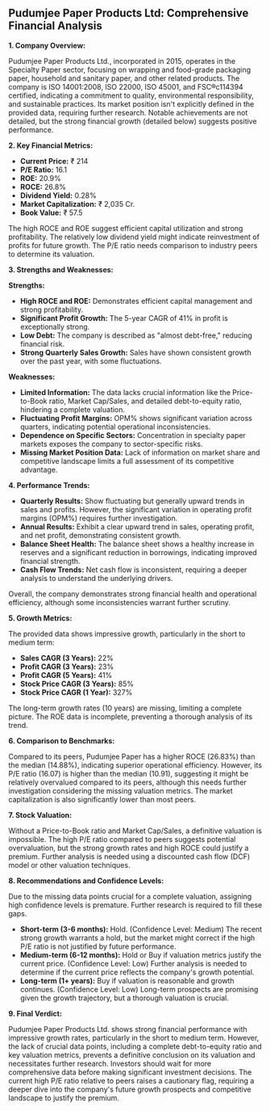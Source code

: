 ## Pudumjee Paper Products Ltd: Comprehensive Financial Analysis

**1. Company Overview:**

Pudumjee Paper Products Ltd., incorporated in 2015, operates in the Specialty Paper sector, focusing on wrapping and food-grade packaging paper, household and sanitary paper, and other related products.  The company is ISO 14001:2008, ISO 22000, ISO 45001, and FSC®c114394 certified, indicating a commitment to quality, environmental responsibility, and sustainable practices.  Its market position isn't explicitly defined in the provided data, requiring further research.  Notable achievements are not detailed, but the strong financial growth (detailed below) suggests positive performance.

**2. Key Financial Metrics:**

* **Current Price:** ₹ 214
* **P/E Ratio:** 16.1
* **ROE:** 20.9%
* **ROCE:** 26.8%
* **Dividend Yield:** 0.28%
* **Market Capitalization:** ₹ 2,035 Cr.
* **Book Value:** ₹ 57.5

The high ROCE and ROE suggest efficient capital utilization and strong profitability.  The relatively low dividend yield might indicate reinvestment of profits for future growth.  The P/E ratio needs comparison to industry peers to determine its valuation.

**3. Strengths and Weaknesses:**

**Strengths:**

* **High ROCE and ROE:** Demonstrates efficient capital management and strong profitability.
* **Significant Profit Growth:**  The 5-year CAGR of 41% in profit is exceptionally strong.
* **Low Debt:** The company is described as "almost debt-free," reducing financial risk.
* **Strong Quarterly Sales Growth:**  Sales have shown consistent growth over the past year, with some fluctuations.

**Weaknesses:**

* **Limited Information:** The data lacks crucial information like the Price-to-Book ratio, Market Cap/Sales, and detailed debt-to-equity ratio, hindering a complete valuation.
* **Fluctuating Profit Margins:** OPM% shows significant variation across quarters, indicating potential operational inconsistencies.
* **Dependence on Specific Sectors:**  Concentration in specialty paper markets exposes the company to sector-specific risks.
* **Missing Market Position Data:**  Lack of information on market share and competitive landscape limits a full assessment of its competitive advantage.


**4. Performance Trends:**

* **Quarterly Results:** Show fluctuating but generally upward trends in sales and profits.  However, the significant variation in operating profit margins (OPM%) requires further investigation.
* **Annual Results:**  Exhibit a clear upward trend in sales, operating profit, and net profit, demonstrating consistent growth.
* **Balance Sheet Health:**  The balance sheet shows a healthy increase in reserves and a significant reduction in borrowings, indicating improved financial strength.
* **Cash Flow Trends:**  Net cash flow is inconsistent, requiring a deeper analysis to understand the underlying drivers.

Overall, the company demonstrates strong financial health and operational efficiency, although some inconsistencies warrant further scrutiny.

**5. Growth Metrics:**

The provided data shows impressive growth, particularly in the short to medium term:

* **Sales CAGR (3 Years):** 22%
* **Profit CAGR (3 Years):** 23%
* **Profit CAGR (5 Years):** 41%
* **Stock Price CAGR (3 Years):** 85%
* **Stock Price CAGR (1 Year):** 327%

The long-term growth rates (10 years) are missing, limiting a complete picture.  The ROE data is incomplete, preventing a thorough analysis of its trend.

**6. Comparison to Benchmarks:**

Compared to its peers, Pudumjee Paper has a higher ROCE (26.83%) than the median (14.88%), indicating superior operational efficiency.  However, its P/E ratio (16.07) is higher than the median (10.91), suggesting it might be relatively overvalued compared to its peers, although this needs further investigation considering the missing valuation metrics.  The market capitalization is also significantly lower than most peers.

**7. Stock Valuation:**

Without a Price-to-Book ratio and Market Cap/Sales, a definitive valuation is impossible.  The high P/E ratio compared to peers suggests potential overvaluation, but the strong growth rates and high ROCE could justify a premium.  Further analysis is needed using a discounted cash flow (DCF) model or other valuation techniques.

**8. Recommendations and Confidence Levels:**

Due to the missing data points crucial for a complete valuation, assigning high confidence levels is premature.  Further research is required to fill these gaps.

* **Short-term (3-6 months):** Hold.  (Confidence Level: Medium)  The recent strong growth warrants a hold, but the market might correct if the high P/E ratio is not justified by future performance.
* **Medium-term (6-12 months):**  Hold or Buy if valuation metrics justify the current price. (Confidence Level: Low)  Further analysis is needed to determine if the current price reflects the company's growth potential.
* **Long-term (1+ years):**  Buy if valuation is reasonable and growth continues. (Confidence Level: Low)  Long-term prospects are promising given the growth trajectory, but a thorough valuation is crucial.

**9. Final Verdict:**

Pudumjee Paper Products Ltd. shows strong financial performance with impressive growth rates, particularly in the short to medium term.  However, the lack of crucial data points, including a complete debt-to-equity ratio and key valuation metrics, prevents a definitive conclusion on its valuation and necessitates further research.  Investors should wait for more comprehensive data before making significant investment decisions.  The current high P/E ratio relative to peers raises a cautionary flag, requiring a deeper dive into the company's future growth prospects and competitive landscape to justify the premium.
